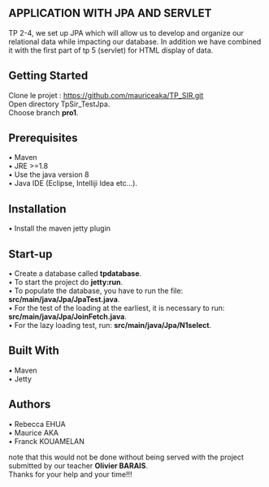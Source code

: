 ## APPLICATION WITH JPA AND SERVLET

TP 2-4, we set up JPA which will allow us to develop and organize our relational data 
while impacting our database. In addition we have combined it with the first part of tp 5 (servlet)
 for HTML display of data.
 
## Getting Started

Clone le projet : https://github.com/mauriceaka/TP_SIR.git </br>
Open directory TpSir_TestJpa. </br>
Choose branch <strong>pro1</strong>.

## Prerequisites

•	Maven </br>
•	JRE >=1.8 </br>
•	Use the java version 8 </br>
•	Java IDE (Eclipse, Intelliji Idea etc…).

## Installation

•	Install the maven jetty plugin

## Start-up

•    Create a database called <strong>tpdatabase</strong>.</br>
•    To start the project do <strong>jetty:run</strong>.</br>
•    To populate the database, you have to run the file: <strong>src/main/java/Jpa/JpaTest.java</strong>.</br>
•    For the test of the loading at the earliest, it is necessary to run: <strong>src/main/java/Jpa/JoinFetch.java</strong>.</br>
•    For the lazy loading test, run: <strong>src/main/java/Jpa/N1select</strong>.

## Built With

•	Maven </br>
•	Jetty

## Authors

•	Rebecca EHUA </br>
•	Maurice AKA </br>
•	Franck KOUAMELAN

note that this would not be done without being served with the project submitted by our teacher <strong>Olivier BARAIS</strong>. </br>
Thanks for your help and your time!!!

